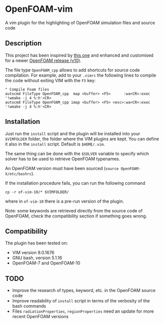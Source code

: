 # OpenFOAM-vim
A vim plugin for the highlighting of OpenFOAM simulation files and source code

## Description ##
This project has been inspired by [this one](https://bitbucket.org/shor-ty/vimextensionopenfoam/src/master/)
and enhanced and customised for a newer [OpenFOAM release (v10)](https://openfoam.org/release/10/).

The file type `OpenFOAM_cpp` allows to add shortcuts for source code compilation.
For example, add to your `.vimrc` the following lines to compile the code without exiting VIM
with the `F5` key:

```
" Compile Foam files
autocmd FileType OpenFOAM_cpp  map <buffer> <F5>      :wa<CR>:exec '!wmake -j 4 %:h'<CR>
autocmd FileType OpenFOAM_cpp imap <buffer> <F5> <esc>:wa<CR>:exec '!wmake -j 4 %:h'<CR>
```


## Installation ##
Just run the `install` script and the plugin will be installed into your `$VIMFOLDER` folder,
the folder where the VIM plugins are kept. You can define it also in the `install` script.
Default is `$HOME/.vim`.

The same thing can be done with the `$SOLVER` variable to specify which solver has to be
used to retrieve OpenFOAM typenames.

An OpenFOAM version must have been sourced (`source OpenFOAM-X/etc/bashrc`).

If the installation procedure fails, you can run the following command
```
cp -r of-vim-10/* $VIMFOLDER/
```
where in `of-vim-10` there is a pre-run version of the plugin.

Note: some keywords are retrieved directly from the source code of OpenFOAM,
check the compatibility section if something goes wrong.

## Compatibility ##
The plugin has been tested on:
* VIM version 9.0.1676
* GNU bash, version 5.1.16
* OpenFOAM-7 and OpenFOAM-10

## TODO ##
* Improve the research of types, keyword, etc. in the OpenFOAM source code
* Improve readability of `install` script in terms of the verbosity of the  bash commands
* Files `radiationProperties`, `regionProperties` need an update for more recent OpenFOAM versions

